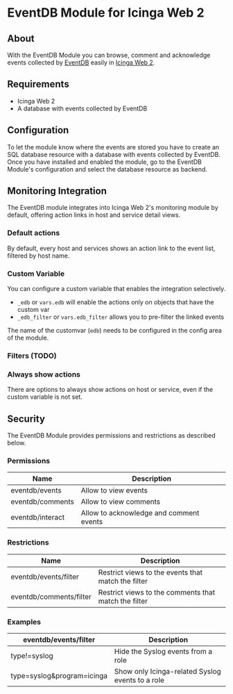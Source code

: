 # EventDB Module for Icinga Web 2

## About

With the EventDB Module you can browse, comment and acknowledge events collected
by [EventDB](https://git.netways.org/eventdb/eventdb) easily in
[Icinga Web 2](https://www.icinga.org/products/icinga-web-2/).

## Requirements

* Icinga Web 2
* A database with events collected by EventDB

## Configuration

To let the module know where the events are stored you have to create an SQL
database resource with a database with events collected by EventDB.
Once you have installed and enabled the module, go to the EventDB Module's
configuration and select the database resource as backend.

## Monitoring Integration

The EventDB module integrates into Icinga Web 2's monitoring module by default,
offering action links in host and service detail views.

### Default actions

By default, every host and services shows an action link to the event list, 
filtered by host name.

### Custom Variable

You can configure a custom variable that enables the integration selectively.

* `_edb` or `vars.edb` will enable the actions only on objects that have the custom var
* `_edb_filter` or `vars.edb_filter` allows you to pre-filter the linked events

The name of the customvar (`edb`) needs to be configured in the config area of the module.

### Filters (TODO)

### Always show actions

There are options to always show actions on host or service, even if the custom variable
is not set.

## Security

The EventDB Module provides permissions and restrictions as described below.

### Permissions

| Name             | Description |
| ---------------- | ----------- |
| eventdb/events   | Allow to view events |
| eventdb/comments | Allow to view comments |
| eventdb/interact | Allow to acknowledge and comment events |

### Restrictions

| Name                    | Description |
| ----------------------- | ----------- |
| eventdb/events/filter   | Restrict views to the events that match the filter |
| eventdb/comments/filter | Restrict views to the comments that match the filter |

### Examples

| eventdb/events/filter      | Description |
| -------------------------- | ----------- |
| type!=syslog               | Hide the Syslog events from a role |
| type=syslog&program=icinga | Show only Icinga-related Syslog events to a role |
